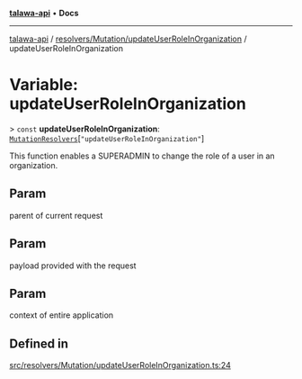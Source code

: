 [**talawa-api**](../../../../README.md) • **Docs**

***

[talawa-api](../../../../modules.md) / [resolvers/Mutation/updateUserRoleInOrganization](../README.md) / updateUserRoleInOrganization

# Variable: updateUserRoleInOrganization

\> `const` **updateUserRoleInOrganization**: [`MutationResolvers`](../../../../types/generatedGraphQLTypes/type-aliases/MutationResolvers.md)\[`"updateUserRoleInOrganization"`\]

This function enables a SUPERADMIN to change the role of a user in an organization.

## Param

parent of current request

## Param

payload provided with the request

## Param

context of entire application

## Defined in

[src/resolvers/Mutation/updateUserRoleInOrganization.ts:24](https://github.com/PalisadoesFoundation/talawa-api/blob/60937520d7a29ccf883a9c6a7c2d186bae92a81b/src/resolvers/Mutation/updateUserRoleInOrganization.ts#L24)
